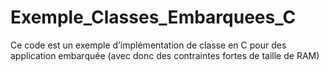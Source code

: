 # Exemple_Classes_Embarquees_C
Ce code est un exemple d’implémentation de classe en C pour des application embarquée (avec donc des contraintes fortes de taille de RAM)
